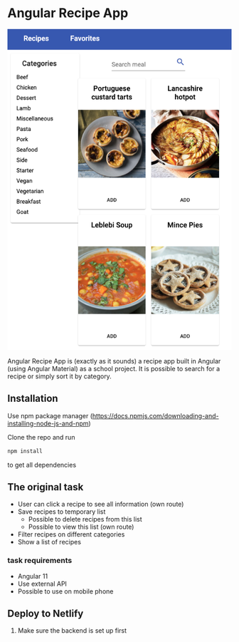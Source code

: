# Angular Recipe App

![Screenshot of the app](docs/images/screenshot.png)

Angular Recipe App is (exactly as it sounds) a recipe app built in Angular (using Angular Material) as a school project. It is possible to search for a recipe or simply sort it by category.

## Installation

Use npm package manager (https://docs.npmjs.com/downloading-and-installing-node-js-and-npm)

Clone the repo and run

```bash
npm install
```

to get all dependencies

## The original task

- User can click a recipe to see all information (own route)
- Save recipes to temporary list
  - Possible to delete recipes from this list
  - Possible to view this list (own route)
- Filter recipes on different categories
- Show a list of recipes

### task requirements

- Angular 11
- Use external API
- Possible to use on mobile phone

## Deploy to Netlify

1. Make sure the backend is set up first
